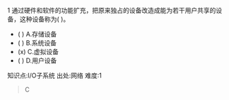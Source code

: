 1
通过硬件和软件的功能扩充，把原来独占的设备改造成能为若干用户共享的设备，这种设备称为( )。
- ( ) A.存储设备
- ( ) B.系统设备
- (x) C.虚拟设备
- ( ) D.用户设备

知识点:I/O子系统
出处:网络
难度:1
> C

